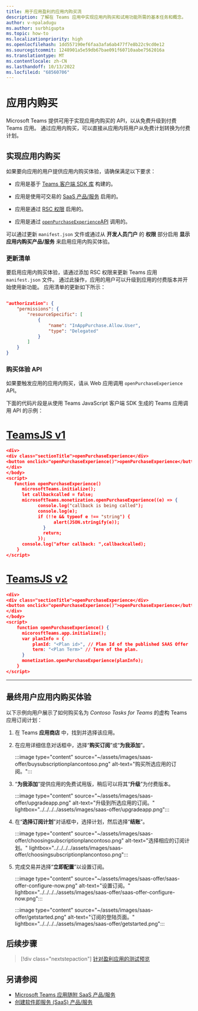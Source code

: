 ```yaml
---
title: 用于应用盈利的应用内购买流
description: 了解在 Teams 应用中实现应用内购买和试用功能所需的基本任务和概念。
author: v-npaladugu
ms.author: surbhigupta
ms.topic: how-to
ms.localizationpriority: high
ms.openlocfilehash: 1dd557190ef6faa3afa6ab477f7e8b22c9cd0e12
ms.sourcegitcommit: 1248901a5e59db67bae091f60710aabe7562016a
ms.translationtype: MT
ms.contentlocale: zh-CN
ms.lasthandoff: 10/13/2022
ms.locfileid: "68560706"
---
```

# <a name="in-app-purchases"></a>应用内购买

Microsoft Teams 提供可用于实现应用内购买的 API，以从免费升级到付费 Teams 应用。 通过应用内购买，可以直接从应用内将用户从免费计划转换为付费计划。

## <a name="implement-in-app-purchases"></a>实现应用内购买

如果要向应用的用户提供应用内购买体验，请确保满足以下要求：

* 应用是基于 [Teams 客户端 SDK 库](https://github.com/OfficeDev/microsoft-teams-library-js) 构建的。

* 应用是使用可交易的 [SaaS 产品/服务](~/concepts/deploy-and-publish/appsource/prepare/include-saas-offer.md) 启用的。

* 应用是通过 [RSC 权限](#update-manifest) 启用的。

* 应用是通过 [`openPurchaseExperience`API](#purchase-experience-api) 调用的。

可以通过更新 `manifest.json` 文件或通过从 **开发人员门户** 的 **权限** 部分启用 **显示应用内购买产品/服务** 来启用应用内购买体验。

### <a name="update-manifest"></a>更新清单

要启用应用内购买体验，请通过添加 RSC 权限来更新 Teams 应用 `manifest.json` 文件。 通过此操作，应用的用户可以升级到应用的付费版本并开始使用新功能。 应用清单的更新如下所示：

```json

"authorization": {
    "permissions": {
        "resourceSpecific": [
            {
                "name": "InAppPurchase.Allow.User",
                "type": "Delegated"
            }
        ]
    }
}
```

### <a name="purchase-experience-api"></a>购买体验 API

如果要触发应用的应用内购买，请从 Web 应用调用 `openPurchaseExperience` API。

下面的代码片段是从使用 Teams JavaScript 客户端 SDK 生成的 Teams 应用调用 API 的示例：

# <a name="teamsjs-v1"></a>[TeamsJS v1](#tab/jsonV11)

```json
<div> 
<div class="sectionTitle">openPurchaseExperience</div>
<button onclick="openPurchaseExperience()">openPurchaseExperience</button>
</div>
</body>
<script>
   function openPurchaseExperience()
      microsoftTeams.initialize();
      let callbackcalled = false;
      microsoftTeams.monetization.openPurchaseExperience((e) => {
            console.log("callback is being called");
            console.log(e);
            if (!!e && typeof e !== "string") {
                  alert(JSON.stringify(e));
              }
              return;
            });
      console.log("after callback: ",callbackcalled);
    }
</script>
```

# <a name="teamsjs-v2"></a>[TeamsJS v2](#tab/jsonV2)

```json
<div>
<div class="sectionTitle">openPurchaseExperience</div>
<button onclick="openPurchaseExperience()">openPurchaseExperience</button>
</div>
</body>
<script>
    function openPurchaseExperience() {
      micorosftTeams.app.initialize();
      var planInfo = {
          planId: "<Plan id>", // Plan Id of the published SAAS Offer
          term: "<Plan Term>" // Term of the plan.
      }
      monetization.openPurchaseExperience(planInfo);
    }
</script>
```

---

## <a name="end-user-in-app-purchasing-experience"></a>最终用户应用内购买体验

以下示例向用户展示了如何购买名为 *Contoso Tasks for Teams* 的虚构 Teams 应用订阅计划：

1. 在 Teams **应用商店** 中，找到并选择该应用。

1. 在应用详细信息对话框中，选择“**购买订阅**”或“**为我添加**”。

    :::image type="content" source="~/assets/images/saas-offer/buysubscriptionplancontoso.png" alt-text="购买所选应用的订阅。":::

1. “**为我添加**”提供应用的免费试用版，稍后可以将其“**升级**”为付费版本。

    :::image type="content" source="~/assets/images/saas-offer/upgradeapp.png" alt-text="升级到所选应用的订阅。" lightbox="../../../../assets/images/saas-offer/upgradeapp.png":::

1. 在“**选择订阅计划**”对话框中，选择计划，然后选择“**结账**”。

    :::image type="content" source="~/assets/images/saas-offer/choosingsubscriptionplancontoso.png" alt-text="选择相应的订阅计划。" lightbox="../../../../assets/images/saas-offer/choosingsubscriptionplancontoso.png":::

1. 完成交易并选择“**立即配置**”以设置订阅。

    :::image type="content" source="~/assets/images/saas-offer/saas-offer-configure-now.png" alt-text="设置订阅。" lightbox="../../../../assets/images/saas-offer/saas-offer-configure-now.png":::

    :::image type="content" source="~/assets/images/saas-offer/getstarted.png" alt-text="订阅的登陆页面。" lightbox="../../../../assets/images/saas-offer/getstarted.png":::

## <a name="next-step"></a>后续步骤

> [!div class="nextstepaction"]
> [针对盈利应用的测试预览](~/concepts/deploy-and-publish/appsource/prepare/Test-preview-for-monetized-apps.md)

## <a name="see-also"></a>另请参阅

* [Microsoft Teams 应用随附 SaaS 产品/服务](~/concepts/deploy-and-publish/appsource/prepare/include-saas-offer.md)
* [创建软件即服务 (SaaS) 产品/服务](include-saas-offer.md#create-your-saas-offer)
